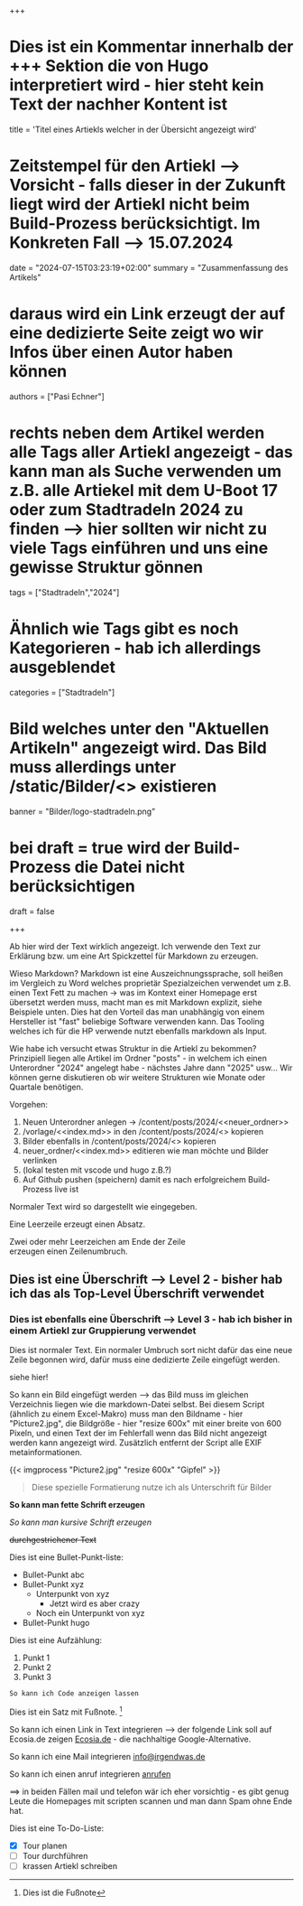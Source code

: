 +++
# Dies ist ein Kommentar innerhalb der +++ Sektion die von Hugo interpretiert wird - hier steht kein Text der nachher Kontent ist

title = 'Titel eines Artiekls welcher in der Übersicht angezeigt wird'
# Zeitstempel für den Artiekl --> Vorsicht - falls dieser in der Zukunft liegt wird der Artiekl nicht beim Build-Prozess berücksichtigt. Im Konkreten Fall --> 15.07.2024
date = "2024-07-15T03:23:19+02:00"
summary = "Zusammenfassung des Artikels"
# daraus wird ein Link erzeugt der auf eine dedizierte Seite zeigt wo wir Infos über einen Autor haben können
authors = ["Pasi Echner"]
# rechts neben dem Artikel werden alle Tags aller Artiekl angezeigt - das kann man als Suche verwenden um z.B. alle Artiekel mit dem U-Boot 17 oder zum Stadtradeln 2024 zu finden --> hier sollten wir nicht zu viele Tags einführen und uns eine gewisse Struktur gönnen
tags = ["Stadtradeln","2024"]
# Ähnlich wie Tags gibt es noch Kategorieren - hab ich allerdings ausgeblendet
categories = ["Stadtradeln"]

# Bild welches unter den "Aktuellen Artikeln" angezeigt wird. Das Bild muss allerdings unter /static/Bilder/<<bild>> existieren
banner = "Bilder/logo-stadtradeln.png"
# bei draft = true wird der Build-Prozess die Datei nicht berücksichtigen
draft = false

+++

Ab hier wird der Text wirklich angezeigt. Ich verwende den Text zur Erklärung bzw. um eine Art Spickzettel für Markdown zu erzeugen.

Wieso Markdown? Markdown ist eine Auszeichnungssprache, soll heißen im Vergleich zu Word welches proprietär Spezialzeichen verwendet um z.B. einen Text Fett zu machen -> was im Kontext einer Homepage erst übersetzt werden muss, macht man es mit Markdown explizit, siehe Beispiele unten. Dies hat den Vorteil das man unabhängig von einem Hersteller ist "fast" beliebige Software verwenden kann. Das Tooling welches ich für die HP verwende nutzt ebenfalls markdown als Input.

Wie habe ich versucht etwas Struktur in die Artiekl zu bekommen?  
Prinzipiell liegen alle Artikel im Ordner "posts" - in welchem ich einen Unterordner "2024" angelegt habe - nächstes Jahre dann "2025" usw... Wir können gerne diskutieren ob wir weitere Strukturen wie Monate oder Quartale benötigen. 

Vorgehen:

1. Neuen Unterordner anlegen -> /content/posts/2024/<<neuer_ordner>>
2. /vorlage/<<index.md>> in den /content/posts/2024/<<neuen ordner>> kopieren
3. Bilder ebenfalls in /content/posts/2024/<<neuen ordner>> kopieren
4. neuer_ordner/<<index.md>> editieren wie man möchte und Bilder verlinken
5. (lokal testen mit vscode und hugo z.B.?)
6. Auf Github pushen (speichern) damit es nach erfolgreichem Build-Prozess live ist

Normaler Text wird so dargestellt wie eingegeben.

Eine Leerzeile erzeugt einen Absatz.

Zwei oder mehr Leerzeichen am Ende der Zeile  
erzeugen einen Zeilenumbruch.

## Dies ist eine Überschrift --> Level 2 - bisher hab ich das als Top-Level Überschrift verwendet

### Dies ist ebenfalls eine Überschrift --> Level 3 - hab ich bisher in einem Artiekl zur Gruppierung verwendet

Dies ist normaler Text.
Ein normaler Umbruch sort nicht dafür das eine neue Zeile begonnen wird, dafür muss eine dedizierte Zeile eingefügt werden. 

siehe hier!

So kann ein Bild eingefügt werden --> das Bild muss im gleichen Verzeichnis liegen wie die markdown-Datei selbst. Bei diesem Script (ähnlich zu einem Excel-Makro) muss man den Bildname - hier "Picture2.jpg", die Bildgröße - hier "resize 600x" mit einer breite von 600 Pixeln, und einen Text der im Fehlerfall wenn das Bild nicht angezeigt werden kann angezeigt wird. Zusätzlich entfernt der Script alle EXIF metainformationen.

{{< imgprocess "Picture2.jpg" "resize 600x" "Gipfel" >}}

> Diese spezielle Formatierung nutze ich als Unterschrift für Bilder

**So kann man fette Schrift erzeugen**

*So kann man kursive Schrift erzeugen*

~~durchgestrichener Text~~

Dies ist eine Bullet-Punkt-liste:

- Bullet-Punkt abc
- Bullet-Punkt xyz
  - Unterpunkt von xyz
    - Jetzt wird es aber crazy
  - Noch ein Unterpunkt von xyz
- Bullet-Punkt hugo

Dies ist eine Aufzählung:

1. Punkt 1
2. Punkt 2
3. Punkt 3

`So kann ich Code anzeigen lassen`

Dies ist ein Satz mit Fußnote. [^1]

So kann ich einen Link in Text integrieren --> der folgende Link soll auf Ecosia.de zeigen [Ecosia.de](https://www.ecosia.de) - die nachhaltige Google-Alternative.

So kann ich eine Mail integrieren [info@irgendwas.de](mailto:info@irgendwas.de)

So kann ich einen anruf integrieren [anrufen](tel:+490151123456789)

==> in beiden Fällen mail und telefon wär ich eher vorsichtig - es gibt genug Leute die Homepages mit scripten scannen und man dann Spam ohne Ende hat. 

[^1]: Dies ist die Fußnote

Dies ist eine To-Do-Liste:

- [x] Tour planen
- [ ] Tour durchführen
- [ ] krassen Artiekl schreiben
